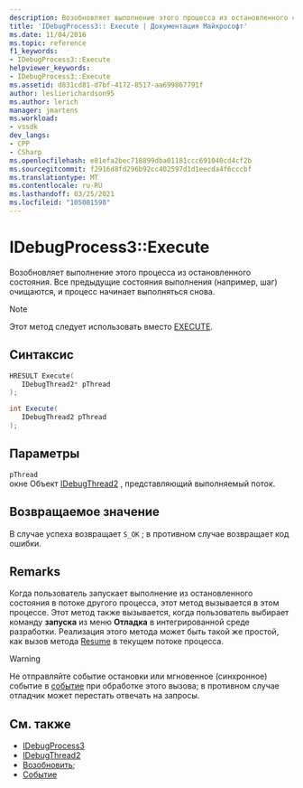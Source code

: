 ```yaml
---
description: Возобновляет выполнение этого процесса из остановленного состояния. Все предыдущие состояния выполнения (например, шаг) очищаются, и процесс начинает выполняться снова.
title: 'IDebugProcess3:: Execute | Документация Майкрософт'
ms.date: 11/04/2016
ms.topic: reference
f1_keywords:
- IDebugProcess3::Execute
helpviewer_keywords:
- IDebugProcess3::Execute
ms.assetid: d831cd81-d7bf-4172-8517-aa699867791f
author: leslierichardson95
ms.author: lerich
manager: jmartens
ms.workload:
- vssdk
dev_langs:
- CPP
- CSharp
ms.openlocfilehash: e81efa2bec718899dba01181ccc691040cd4cf2b
ms.sourcegitcommit: f2916d8fd296b92cc402597d1d1eecda4f6cccbf
ms.translationtype: MT
ms.contentlocale: ru-RU
ms.lasthandoff: 03/25/2021
ms.locfileid: "105081598"
---
```

# <a name="idebugprocess3execute"></a>IDebugProcess3::Execute
Возобновляет выполнение этого процесса из остановленного состояния. Все предыдущие состояния выполнения (например, шаг) очищаются, и процесс начинает выполняться снова.

> [!NOTE]
> Этот метод следует использовать вместо [EXECUTE](../../../extensibility/debugger/reference/idebugprogram2-execute.md).

## <a name="syntax"></a>Синтаксис

```cpp
HRESULT Execute(
   IDebugThread2* pThread
);
```

```csharp
int Execute(
   IDebugThread2 pThread
);
```

## <a name="parameters"></a>Параметры
`pThread`\
окне Объект [IDebugThread2](../../../extensibility/debugger/reference/idebugthread2.md) , представляющий выполняемый поток.

## <a name="return-value"></a>Возвращаемое значение
 В случае успеха возвращает `S_OK` ; в противном случае возвращает код ошибки.

## <a name="remarks"></a>Remarks
 Когда пользователь запускает выполнение из остановленного состояния в потоке другого процесса, этот метод вызывается в этом процессе. Этот метод также вызывается, когда пользователь выбирает команду **запуска** из меню **Отладка** в интегрированной среде разработки. Реализация этого метода может быть такой же простой, как вызов метода [Resume](../../../extensibility/debugger/reference/idebugthread2-resume.md) в текущем потоке процесса.

> [!WARNING]
> Не отправляйте событие остановки или мгновенное (синхронное) событие в [событие](../../../extensibility/debugger/reference/idebugeventcallback2-event.md) при обработке этого вызова; в противном случае отладчик может перестать отвечать на запросы.

## <a name="see-also"></a>См. также
- [IDebugProcess3](../../../extensibility/debugger/reference/idebugprocess3.md)
- [IDebugThread2](../../../extensibility/debugger/reference/idebugthread2.md)
- [Возобновить](../../../extensibility/debugger/reference/idebugthread2-resume.md);
- [Событие](../../../extensibility/debugger/reference/idebugeventcallback2-event.md)
